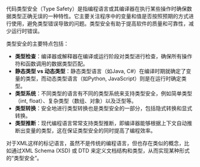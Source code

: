 代码类型安全（Type Safety）是指编程语言或其编译器在执行某些操作时确保数据类型正确无误的一种特性。它主要关注程序中的变量和值是否按照预期的方式进行使用，避免类型错误导致的问题。类型安全有助于提高软件的质量和可靠性，减少运行时错误。

类型安全的主要特点包括：

- **类型检查**：编译器或解释器在编译或运行阶段对类型进行检查，确保所有操作符和函数调用的数据类型匹配。
- **静态类型 vs 动态类型**：静态类型语言（如Java, C#）在编译时期就确定了变量的类型，而动态类型语言（如Python, JavaScript）则是在运行时确定类型。
- **类型系统**：不同类型的语言有不同的类型系统来支持类型安全，例如简单类型（int, float）、复杂类型（数组、对象）以及泛型等。
- **类型转换**：安全地进行类型转换也是类型安全的一部分，包括隐式转换和显式转换。
- **类型推断**：现代编程语言常常支持类型推断，即编译器能够根据上下文自动推断出变量的类型，这在保证类型安全的同时提高了编程效率。

对于XML这样的标记语言，虽然不是传统的编程语言，但也存在类似的概念，比如通过XML Schema (XSD) 或 DTD 来定义文档结构和类型，从而实现某种形式的“类型安全”。


